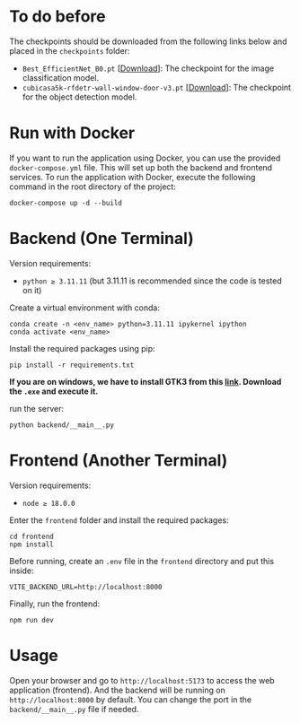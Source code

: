 # To do before

The checkpoints should be downloaded from the following links below and placed in the `checkpoints` folder:

- `Best_EfficientNet_B0.pt` [[Download](https://drive.google.com/file/d/1oyJfknmaAk0TNeMetndZbKtsiMjSvcVr/view?usp=sharing)]: The checkpoint for the image classification model.
- `cubicasa5k-rfdetr-wall-window-door-v3.pt` [[Download](https://drive.google.com/file/d/1ZzSI1BGaTm5I09qQOur3rb-YB75tJunq/view?usp=sharing)]: The checkpoint for the object detection model.

# Run with Docker

If you want to run the application using Docker, you can use the provided `docker-compose.yml` file. This will set up both the backend and frontend services. To run the application with Docker, execute the following command in the root directory of the project:

```
docker-compose up -d --build
```

# Backend (One Terminal)

Version requirements:

- `python ≥ 3.11.11` (but 3.11.11 is recommended since the code is tested on it)

Create a virtual environment with conda:

```
conda create -n <env_name> python=3.11.11 ipykernel ipython
conda activate <env_name>
```

Install the required packages using pip:

```
pip install -r requirements.txt
```

**If you are on windows, we have to install GTK3 from this [link](https://github.com/tschoonj/GTK-for-Windows-Runtime-Environment-Installer/releases). Download the `.exe` and execute it.**

run the server:

```
python backend/__main__.py
```

# Frontend (Another Terminal)

Version requirements:

- `node ≥ 18.0.0`

Enter the `frontend` folder and install the required packages:

```
cd frontend
npm install
```

Before running, create an `.env` file in the `frontend` directory and put this inside:

```
VITE_BACKEND_URL=http://localhost:8000
```

Finally, run the frontend:

```
npm run dev
```

# Usage

Open your browser and go to `http://localhost:5173` to access the web application (frontend). And the backend will be running on `http://localhost:8000` by default. You can change the port in the `backend/__main__.py` file if needed.
